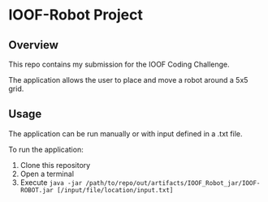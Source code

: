 # IOOF-Robot Project
## Overview
This repo contains my submission for the IOOF Coding Challenge.

The application allows the user to place and move a robot around a 5x5 grid.

## Usage
The application can be run manually or with input defined in a .txt file.

To run the application:
1. Clone this repository
2. Open a terminal
3. Execute `java -jar /path/to/repo/out/artifacts/IOOF_Robot_jar/IOOF-ROBOT.jar [/input/file/location/input.txt]`



